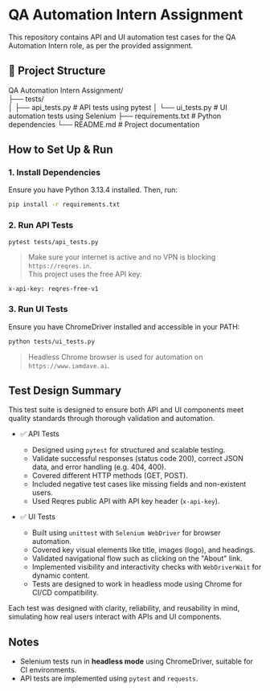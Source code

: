 # QA Automation Intern Assignment

This repository contains API and UI automation test cases for the QA Automation Intern role, as per the provided assignment.

## 📁 Project Structure

QA Automation Intern Assignment/                             
├── tests/                                                                  
│   ├── api_tests.py       # API tests using pytest
│   └── ui_tests.py        # UI automation tests using Selenium
├── requirements.txt       # Python dependencies
└── README.md              # Project documentation


## How to Set Up & Run

### 1. Install Dependencies

Ensure you have Python 3.13.4 installed. Then, run:

```bash
pip install -r requirements.txt
```

### 2. Run API Tests

```bash
pytest tests/api_tests.py
```

> Make sure your internet is active and no VPN is blocking `https://reqres.in`.  
> This project uses the free API key:
```http
x-api-key: reqres-free-v1
```

### 3. Run UI Tests

Ensure you have ChromeDriver installed and accessible in your PATH:

```bash
python tests/ui_tests.py
```

> Headless Chrome browser is used for automation on `https://www.iamdave.ai`.


## Test Design Summary

This test suite is designed to ensure both API and UI components meet quality standards through thorough validation and automation.

- ✅ API Tests
    - Designed using `pytest` for structured and scalable testing.
    - Validate successful responses (status code 200), correct JSON data, and error handling (e.g. 404, 400).
    - Covered different HTTP methods (GET, POST).
    - Included negative test cases like missing fields and non-existent users.
    - Used Reqres public API with API key header (`x-api-key`).

- ✅ UI Tests
    - Built using `unittest` with `Selenium WebDriver` for browser automation.
    - Covered key visual elements like title, images (logo), and headings.
    - Validated navigational flow such as clicking on the "About" link.
    - Implemented visibility and interactivity checks with `WebDriverWait` for dynamic content.
    - Tests are designed to work in headless mode using Chrome for CI/CD compatibility.

Each test was designed with clarity, reliability, and reusability in mind, simulating how real users interact with APIs and UI components.

## Notes

- Selenium tests run in **headless mode** using ChromeDriver, suitable for CI environments.
- API tests are implemented using `pytest` and `requests`.
